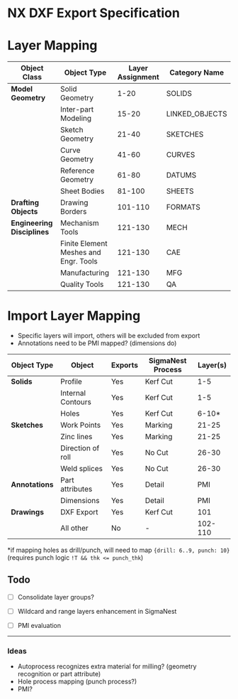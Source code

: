 # NX DXF Export Specification

# Layer Mapping

| Object Class | Object Type | Layer Assignment | Category Name |
| --- | --- | --- | --- |
| **Model Geometry** | Solid Geometry | 1-20 | SOLIDS |
|  | Inter-part Modeling | 15-20 | LINKED_OBJECTS |
|  | Sketch Geometry | 21-40 | SKETCHES |
|  | Curve Geometry | 41-60 | CURVES |
|  | Reference Geometry | 61-80 | DATUMS |
|  | Sheet Bodies | 81-100 | SHEETS |
| **Drafting Objects** | Drawing Borders | 101-110 | FORMATS |
| **Engineering Disciplines** | Mechanism Tools | 121-130 | MECH |
|  | Finite Element Meshes and Engr. Tools | 121-130 | CAE |
|  | Manufacturing | 121-130 | MFG |
|  | Quality Tools | 121-130 | QA |

# Import Layer Mapping
- Specific layers will import, others will be excluded from export
- Annotations need to be PMI mapped? (dimensions do)

| Object Type | Object | Exports | SigmaNest Process | Layer(s) |
| --- | --- | --- | --- | --- |
| **Solids** | Profile | Yes | Kerf Cut | 1-5 |
|  | Internal Contours | Yes | Kerf Cut | 1-5 |
|  | Holes | Yes | Kerf Cut | 6-10* |
| **Sketches** | Work Points | Yes | Marking | 21-25 |
|  | Zinc lines | Yes | Marking | 21-25 |
|  | Direction of roll | Yes | No Cut | 26-30 |
|  | Weld splices | Yes | No Cut | 26-30 |
| **Annotations** | Part attributes | Yes | Detail | PMI |
|  | Dimensions | Yes | Detail | PMI |
| **Drawings** | DXF Export | Yes | Kerf Cut | 101 |
|  | All other | No | - | 102-110 |

*if mapping holes as drill/punch, will need to map `{drill: 6..9, punch: 10}` (requires punch logic `!T && thk <= punch_thk`)

## Todo
- [ ] Consolidate layer groups?
- [ ] Wildcard and range layers enhancement in SigmaNest
- [ ] PMI evaluation


---
### Ideas

- Autoprocess recognizes extra material for milling? (geometry recognition or part attribute)
- Hole process mapping (punch process?)
- PMI?